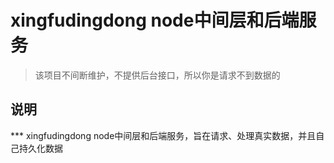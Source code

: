 # xingfudingdong node中间层和后端服务

> 该项目不间断维护，不提供后台接口，所以你是请求不到数据的

## 说明

*** xingfudingdong node中间层和后端服务，旨在请求、处理真实数据，并且自己持久化数据

